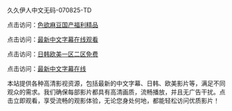 久久伊人中文无码-070825-TD

点击访问：<a href="https://heiliaoxwd5i8.pages.dev">色欲麻豆国产福利精品</a>

点击访问：<a href="https://heiliaowzu4ur.pages.dev">最新中文字幕在线观看</a>

点击访问：<a href="https://heiliaozj3tjd.pages.dev">日韩欧美一区二区免费</a>

点击访问：<a href="https://heiliaoe8ajia.pages.dev">最新中文字幕在线</a>

本站提供各种高清影视资源，包括最新的中文字幕、日韩、欧美影片等，满足不同观众的需求。我们确保每部影片都具有高清画质，流畅播放，并且无广告干扰。点击立即观看，享受流畅的观影体验，无论您身处何地，都能轻松访问优质影片！

<span style="display:none;">[Canonical link](https://github.com/bd20250708/bd06 ）</span>
